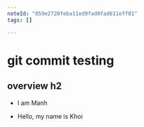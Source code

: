 ```yaml
---
noteId: "859e2720feba11ed9fad0fad611eff01"
tags: []

---
```


# git commit testing

## overview h2

- I am Manh

- Hello, my name is Khoi
